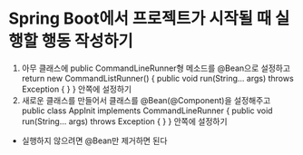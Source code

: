 # Spring Boot에서 프로젝트가 시작될 때 실행할 행동 작성하기
1. 아무 클래스에 public CommandLineRunner형 메소드를 @Bean으로 설정하고 return new CommandListRunner() { public void run(String... args) throws Exception { } } 안쪽에 설정하기
2. 새로운 클래스를 만들어서 클래스를 @Bean(@Component)을 설정해주고 public class AppInit implements CommandLineRunner { public void run(String... args) throws Exception { } } 안쪽에 설정하기
* 실행하지 않으려면 @Bean만 제거하면 된다